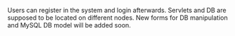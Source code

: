 Users can register in the system and login afterwards. Servlets and DB are supposed to be located on different nodes.
New forms for DB manipulation and MySQL DB model will be added soon.
